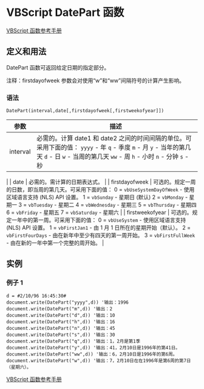 # VBScript DatePart 函数

[VBScript 函数参考手册](/vbscript/vbscript_ref_functions.asp "VBScript 函数")

## 定义和用法

DatePart 函数可返回给定日期的指定部分。

注释：firstdayofweek 参数会对使用“w”和“ww”间隔符号的计算产生影响。

### 语法

```
DatePart(interval,date[,firstdayofweek[,firstweekofyear]])
```

| 参数 | 描述 |
| --- | --- |
| interval | 必需的。计算 date1 和 date2 之间的时间间隔的单位。可采用下面的值：   `yyyy` - 年   `q` - 季度   `m` - 月   `y` - 当年的第几天   `d` - 日   `w` - 当周的第几天   `ww` - 周   `h` - 小时   `n` - 分钟   `s` - 秒

 |
| date | 必需的。需计算的日期表达式。 |
| firstdayofweek | 可选的。规定一周的日数，即当周的第几天。可采用下面的值：   0 = `vbUseSystemDayOfWeek` - 使用区域语言支持 (NLS) API 设置。   1 = `vbSunday` - 星期日 (默认)   2 = `vbMonday` - 星期一   3 = `vbTuesday` - 星期二   4 = `vbWednesday` - 星期三   5 = `vbThursday` - 星期四   6 = `vbFriday` - 星期五   7 = `vbSaturday` - 星期六 |
| firstweekofyear | 可选的。规定一年中的第一周。可采用下面的值：   0 = `vbUseSystem` - 使用区域语言支持 (NLS) API 设置。   1 = `vbFirstJan1` - 由 1 月 1 日所在的星期开始（默认）。   2 = `vbFirstFourDays` - 由在新年中至少有四天的第一周开始。   3 = `vbFirstFullWeek` - 由在新的一年中第一个完整的周开始。 |

## 实例

### 例子 1

```
d = #2/10/96 16:45:30#
document.write(DatePart("yyyy",d)) '输出：1996
document.write(DatePart("m",d)) '输出：2
document.write(DatePart("d",d)) '输出：10
document.write(DatePart("h",d)) '输出：16
document.write(DatePart("n",d)) '输出：45
document.write(DatePart("s",d)) '输出：30
document.write(DatePart("q",d)) '输出：1，2月是第1季
document.write(DatePart("y",d)) '输出：41，2月10日是1996年的第41日。
document.write(DatePart("ww",d)) '输出：6，2月10日是1996年的第6周。
document.write(DatePart("w",d)) '输出：7，2月10日在在1996年是第6周的第7日（星期六）。

```

[VBScript 函数参考手册](/vbscript/vbscript_ref_functions.asp "VBScript 函数")
